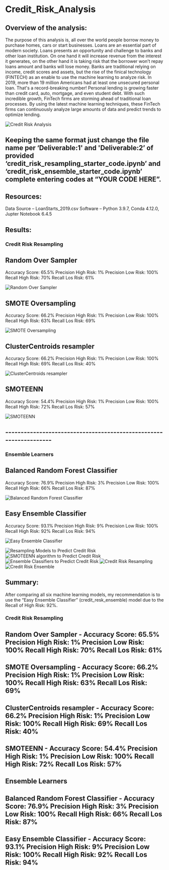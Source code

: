 # Credit_Risk_Analysis

## Overview of the analysis: 
The purpose of this analysis is, all over the world people borrow money to purchase homes, cars or start businesses. Loans are an essential part of modern society. Loans presents an opportunity and challenge to banks and other loan institution.  On one hand it will increase revenue from the interest it generates, on the other hand it is taking risk that the borrower won’t repay loans amount and banks will lose money.   Banks are traditional relying on income, credit scores and assets, but the rise of the finical technology (FINTECH) as an enable to use the machine learning to analyze risk.
In 2019, more than 19 million Americans had at least one unsecured personal loan. That's a record-breaking number! Personal lending is growing faster than credit card, auto, mortgage, and even student debt. With such incredible growth, FinTech firms are storming ahead of traditional loan processes. By using the latest machine learning techniques, these FinTech firms can continuously analyze large amounts of data and predict trends to optimize lending.

![Credit Risk Analysis](challenge_17.png)

## Keeping the same format just change the file name per ‘Deliverable:1' and 'Deliverable:2’ of provided ‘credit_risk_resampling_starter_code.ipynb’ and ‘credit_risk_ensemble_starter_code.ipynb’ complete entering codes at “YOUR CODE HERE”.


## Resources: 
Data Source – LoanStarts_2019.csv
Software – Python 3.9.7, Conda 4.12.0, Jupter Notebook 6.4.5



## Results:

### Credit Risk Resampling

## Random Over Sampler
Accuracy Score: 65.5%
Precision High Risk: 1%
Precision Low Risk: 100%
Recall High Risk: 70%
Recall Los Risk: 61%

![Random Over Sampler]( RandomOversampler.png)


## SMOTE Oversampling
Accuracy Score: 66.2%
Precision High Risk: 1%
Precision Low Risk: 100%
Recall High Risk: 63%
Recall Los Risk: 69%

![SMOTE Oversampling](SMOTE_Oversampling.png)

## ClusterCentroids resampler
Accuracy Score: 66.2%
Precision High Risk: 1%
Precision Low Risk: 100%
Recall High Risk: 69%
Recall Los Risk: 40%

![ClusterCentroids resampler](ClusterCentroids_resampler.png)
## SMOTEENN
Accuracy Score: 54.4%
Precision High Risk: 1%
Precision Low Risk: 100%
Recall High Risk: 72%
Recall Los Risk: 57%

![SMOTEENN](SMOTEENN.png)

## ------------------------------------------------------------------
### Ensemble Learners

## Balanced Random Forest Classifier
Accuracy Score: 76.9%
Precision High Risk: 3%
Precision Low Risk: 100%
Recall High Risk: 66%
Recall Los Risk: 87%

![ Balanced Random Forest Classifier]( Balanced_Random_Forest_Classifier.png)


## Easy Ensemble Classifier
Accuracy Score: 93.1%
Precision High Risk: 9%
Precision Low Risk: 100%
Recall High Risk: 92%
Recall Los Risk: 94%

![ Easy Ensemble Classifier](Easy_Ensemble_Classifier.png)

![ Resampling Models to Predict Credit Risk](Deliverable1_Resampling_Models_Predict_Credit_Risk.png)
![ SMOTEENN algorithm to Predict Credit Risk](Deliverable_2_SMOTEENN_algorithm_Predict_Credit_Risk.png)
![ Ensemble Classifiers to Predict Credit Risk](Deliverable_3_Ensemble_Classifiers_Predict_Credit_Risk.png)
![Credit Risk Resampling](credit_risk_resampling.png)
![Credit Risk Ensemble](credit_risk_ensemble.png)

## Summary:
After comparing all six machine learning models, my recommendation is to use the “Easy Ensemble Classifier” (credit_resk_ensemble) model due to the Recall of High Risk: 92%.

### Credit Risk Resampling
## Random Over Sampler - Accuracy Score: 65.5% Precision High Risk: 1% Precision Low Risk: 100% Recall High Risk: 70% Recall Los Risk: 61%
## SMOTE Oversampling - Accuracy Score: 66.2% Precision High Risk: 1% Precision Low Risk: 100% Recall High Risk: 63% Recall Los Risk: 69%
## ClusterCentroids resampler - Accuracy Score: 66.2% Precision High Risk: 1% Precision Low Risk: 100% Recall High Risk: 69% Recall Los Risk: 40%
## SMOTEENN - Accuracy Score: 54.4% Precision High Risk: 1% Precision Low Risk: 100% Recall High Risk: 72% Recall Los Risk: 57%


## Ensemble Learners
## Balanced Random Forest Classifier - Accuracy Score: 76.9% Precision High Risk: 3% Precision Low Risk: 100% Recall High Risk: 66% Recall Los Risk: 87%
## Easy Ensemble Classifier - Accuracy Score: 93.1% Precision High Risk: 9% Precision Low Risk: 100% Recall High Risk: 92% Recall Los Risk: 94%



